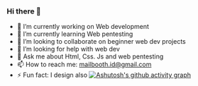 ### Hi there 👋
- 🔭 I’m currently working on Web development
- 🌱 I’m currently learning Web pentesting
- 👯 I’m looking to collaborate on beginner web dev projects
- 🤔 I’m looking for help with web dev
- 💬 Ask me about Html, Css. Js and web pentesting
- 📫 How to reach me: mailbooth.id@gmail.com
- ⚡ Fun fact: I design also
[![Ashutosh's github activity graph](https://github-readme-activity-graph.cyclic.app/graph?username=kharljordan)](https://github.com/kharljordan/github-readme-activity-graph)
